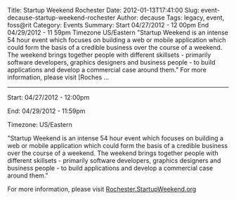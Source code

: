 Title: Startup Weekend Rochester
Date: 2012-01-13T17:41:00
Slug: event-decause-startup-weekend-rochester
Author: decause
Tags: legacy, event, foss@rit
Category: Events
Summary: Start  04/27/2012 - 12 00pm  End  04/29/2012 - 11 59pm  Timezone  US/Eastern  "Startup Weekend is an intense 54 hour event which focuses on building a web or mobile application which could form the basis of a credible business over the course of a weekend. The weekend brings together people with different skillsets - primarily software developers, graphics designers and business people - to build applications and develop a commercial case around them."  For more information, please visit [Roches ... 

---
Start: 04/27/2012 - 12:00pm

End: 04/29/2012 - 11:59pm

Timezone: US/Eastern

"Startup Weekend is an intense 54 hour event which focuses on building a web
or mobile application which could form the basis of a credible business over
the course of a weekend. The weekend brings together people with different
skillsets - primarily software developers, graphics designers and business
people - to build applications and develop a commercial case around them."

For more information, please visit
[Rochester.StartupWeekend.org](http://rochester.startupweekend.org/)


